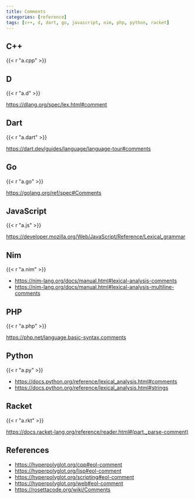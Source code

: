 ```yaml
---
title: Comments
categories: [reference]
tags: [c++, d, dart, go, javascript, nim, php, python, racket]
---
```


## C++

{{< r "a.cpp" >}}

## D

{{< r "a.d" >}}

<https://dlang.org/spec/lex.html#comment>

## Dart

{{< r "a.dart" >}}

<https://dart.dev/guides/language/language-tour#comments>

## Go

{{< r "a.go" >}}

<https://golang.org/ref/spec#Comments>

## JavaScript

{{< r "a.js" >}}

<https://developer.mozilla.org/Web/JavaScript/Reference/Lexical_grammar>

## Nim

{{< r "a.nim" >}}

- <https://nim-lang.org/docs/manual.html#lexical-analysis-comments>
- <https://nim-lang.org/docs/manual.html#lexical-analysis-multiline-comments>

## PHP

{{< r "a.php" >}}

<https://php.net/language.basic-syntax.comments>

## Python

{{< r "a.py" >}}

- <https://docs.python.org/reference/lexical_analysis.html#comments>
- <https://docs.python.org/reference/lexical_analysis.html#strings>

## Racket

{{< r "a.rkt" >}}

<https://docs.racket-lang.org/reference/reader.html#(part._parse-comment)>

## References

- <https://hyperpolyglot.org/cpp#eol-comment>
- <https://hyperpolyglot.org/lisp#eol-comment>
- <https://hyperpolyglot.org/scripting#eol-comment>
- <https://hyperpolyglot.org/web#eol-comment>
- <https://rosettacode.org/wiki/Comments>
